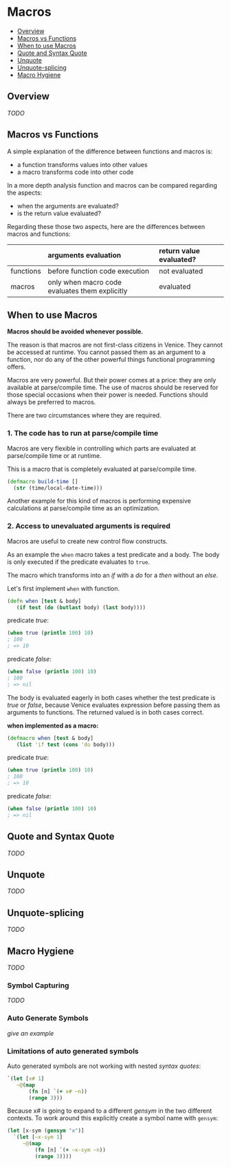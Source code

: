# Macros


* [Overview](#overview)
* [Macros vs Functions](#macros-vs-functions)
* [When to use Macros](#when-to-use-macros)
* [Quote and Syntax Quote](#quote-and-syntax-quote)
* [Unquote](#unquote)
* [Unquote-splicing](#unquote-splicing)
* [Macro Hygiene](#macro-hygiene)



## Overview

_TODO_


## Macros vs Functions

A simple explanation of the difference between functions and macros is:

* a function transforms values into other values
* a macro transforms code into other code

In a more depth analysis function and macros can be compared regarding the aspects:

* when the arguments are evaluated?
* is the return value evaluated?

Regarding these those two aspects, here are the differences between macros and functions:

|           | arguments evaluation                           | return value evaluated? |
| :---      | :---                                           | :---                    |
| functions | before function code execution                 | not evaluated           |
| macros    | only when macro code evaluates them explicitly | evaluated               |



## When to use Macros

**Macros should be avoided whenever possible.**

The reason is that macros are not first-class citizens in Venice. They cannot be 
accessed at runtime. You cannot passed them as an argument to a function, nor do any 
of the other powerful things functional programming offers. 

Macros are very powerful. But their power comes at a price: they are only available at 
parse/compile time. The use of macros should be reserved for those special occasions 
when their power is needed. Functions should always be preferred to macros.

There are two circumstances where they are required.


### 1. The code has to run at parse/compile time

Macros are very flexible in controlling which parts are evaluated at parse/compile time
or at runtime.

This is a macro that is completely evaluated at parse/compile time. 

```clojure
(defmacro build-time []
  (str (time/local-date-time)))
```

Another example for this kind of macros is performing expensive calculations at 
parse/compile time as an optimization.


### 2. Access to unevaluated arguments is required

Macros are useful to create new control flow constructs. 

As an example the `when` macro takes a test predicate and a body. The body is 
only executed if the predicate evaluates to `true`.

The macro which transforms into an _if_ with a _do_ for a _then_ without an _else_.

Let's first implement `when` with function. 

```clojure
(defn when [test & body]
   (if test (do (butlast body) (last body))))
```

predicate _true_:

```clojure 
(when true (println 100) 10)
; 100
; => 10
```

predicate _false_:

```clojure 
(when false (println 100) 10)
; 100
; => nil
```

The body is evaluated eagerly in both cases whether the test predicate is _true_ or _false_, 
because Venice evaluates expression before passing them as arguments to functions.
The returned valued is in both cases correct.


**when implemented as a macro:**

```clojure
(defmacro when [test & body]
   (list 'if test (cons 'do body)))
```

predicate _true_:

```clojure 
(when true (println 100) 10)
; 100
; => 10
```

predicate _false_:

```clojure 
(when false (println 100) 10)
; => nil
```


## Quote and Syntax Quote

_TODO_

## Unquote

_TODO_

## Unquote-splicing

_TODO_



## Macro Hygiene

_TODO_

### Symbol Capturing

_TODO_

### Auto Generate Symbols


_give an example_


### Limitations of auto generated symbols

Auto generated symbols are not working with nested _syntax quotes_:

```clojure
`(let [x# 1]
   ~@(map
       (fn [n] `(+ x# ~n))
       (range 3)))
```

Because x# is going to expand to a different _gensym_ in the two different 
contexts. To work around this explicitly create a symbol name with `gensym`:

```clojure
(let [x-sym (gensym "x")]
  `(let [~x-sym 1]
     ~@(map
         (fn [n] `(+ ~x-sym ~n))
         (range 3))))
```
